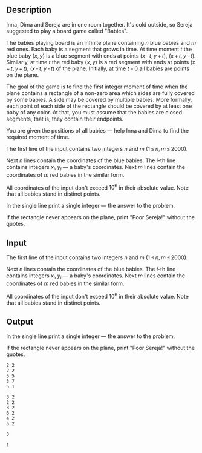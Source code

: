 ## Description

<div><p>Inna, Dima and Sereja are in one room together. It's cold outside, so Sereja suggested to play a board game called "Babies". </p><p>The babies playing board is an infinite plane containing <span class="tex-span"><i>n</i></span> blue babies and <span class="tex-span"><i>m</i></span> red ones. Each baby is a segment that grows in time. At time moment <span class="tex-span"><i>t</i></span> the blue baby <span class="tex-span">(<i>x</i>, <i>y</i>)</span> is a blue segment with ends at points <span class="tex-span">(<i>x</i> - <i>t</i>, <i>y</i> + <i>t</i>)</span>, <span class="tex-span">(<i>x</i> + <i>t</i>, <i>y</i> - <i>t</i>)</span>. Similarly, at time <span class="tex-span"><i>t</i></span> the red baby <span class="tex-span">(<i>x</i>, <i>y</i>)</span> is a red segment with ends at points <span class="tex-span">(<i>x</i> + <i>t</i>, <i>y</i> + <i>t</i>)</span>, <span class="tex-span">(<i>x</i> - <i>t</i>, <i>y</i> - <i>t</i>)</span> of the plane. Initially, at time <span class="tex-span"><i>t</i> = 0</span> all babies are points on the plane.</p><p>The goal of the game is to find the first integer moment of time when the plane contains a rectangle of a non-zero area which sides are fully covered by some babies. A side may be covered by multiple babies. More formally, each point of each side of the rectangle should be covered by at least one baby of any color. At that, you must assume that the babies are closed segments, that is, they contain their endpoints.</p><p>You are given the positions of all babies — help Inna and Dima to find the required moment of time.</p></div><div class="input-specification"><p>The first line of the input contains two integers <span class="tex-span"><i>n</i></span> and <span class="tex-span"><i>m</i></span> <span class="tex-span">(1 ≤ <i>n</i>, <i>m</i> ≤ 2000)</span>.</p><p>Next <span class="tex-span"><i>n</i></span> lines contain the coordinates of the blue babies. The <span class="tex-span"><i>i</i></span>-th line contains integers <span class="tex-span"><i>x</i><sub class="lower-index"><i>i</i></sub>, <i>y</i><sub class="lower-index"><i>i</i></sub></span> — a baby's coordinates. Next <span class="tex-span"><i>m</i></span> lines contain the coordinates of <span class="tex-span"><i>m</i></span> red babies in the similar form.</p><p>All coordinates of the input don't exceed <span class="tex-span">10<sup class="upper-index">6</sup></span> in their absolute value. Note that all babies stand in distinct points.</p></div><div class="output-specification"><p>In the single line print a single integer — the answer to the problem.</p><p>If the rectangle never appears on the plane, print "<span class="tex-font-style-tt">Poor Sereja!</span>" without the quotes.</p></div>

## Input

<p>The first line of the input contains two integers <span class="tex-span"><i>n</i></span> and <span class="tex-span"><i>m</i></span> <span class="tex-span">(1 ≤ <i>n</i>, <i>m</i> ≤ 2000)</span>.</p><p>Next <span class="tex-span"><i>n</i></span> lines contain the coordinates of the blue babies. The <span class="tex-span"><i>i</i></span>-th line contains integers <span class="tex-span"><i>x</i><sub class="lower-index"><i>i</i></sub>, <i>y</i><sub class="lower-index"><i>i</i></sub></span> — a baby's coordinates. Next <span class="tex-span"><i>m</i></span> lines contain the coordinates of <span class="tex-span"><i>m</i></span> red babies in the similar form.</p><p>All coordinates of the input don't exceed <span class="tex-span">10<sup class="upper-index">6</sup></span> in their absolute value. Note that all babies stand in distinct points.</p>

## Output

<p>In the single line print a single integer — the answer to the problem.</p><p>If the rectangle never appears on the plane, print "<span class="tex-font-style-tt">Poor Sereja!</span>" without the quotes.</p>





```input1
2 2
2 2
5 5
3 7
5 1

```




```input2
3 2
2 2
3 2
6 2
4 2
5 2

```




```output1
3

```




```output2
1

```



